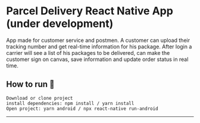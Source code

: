# Parcel Delivery React Native App (under development)

App made for customer service and postmen.
A customer can upload their tracking number and get real-time information for his package.
After login a carrier will see a list of his packages to be delivered, can make the customer sign on canvas, save information and update order status in real time.

## How to run 🚀
```
Download or clone project
install dependencies: npm install / yarn install
Open project: yarn android / npx react-native run-android
```
---